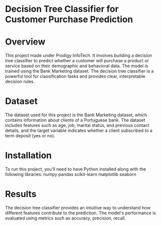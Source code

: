 # Decision Tree Classifier for Customer Purchase Prediction

# Overview
This project made under Prodigy InfoTech. It involves building a decision tree classifier to predict whether a customer will purchase a product or service based on their demographic and behavioral data. The model is trained using the Bank Marketing dataset. The decision tree classifier is a powerful tool for classification tasks and provides clear, interpretable decision rules.

# Dataset
The dataset used for this project is the Bank Marketing dataset, which contains information about clients of a Portuguese bank. The dataset includes features such as age, job, marital status, and previous contact details, and the target variable indicates whether a client subscribed to a term deposit (yes or no).

# Installation
To run this project, you'll need to have Python installed along with the following libraries:
numpy
pandas
scikit-learn
matplotlib
seaborn

# Results
The decision tree classifier provides an intuitive way to understand how different features contribute to the prediction. The model's performance is evaluated using metrics such as accuracy, precision, recall.


